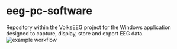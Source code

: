 # eeg-pc-software
Repository within the VolksEEG project for the Windows application designed to capture, display, store and export EEG data.
![example workflow](https://img.shields.io/github/workflow/status/VolksEEG/eeg-pc-software/.NET/develop)
